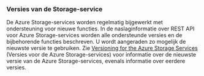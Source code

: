 ### Versies van de Storage-service

De Azure Storage-services worden regelmatig bijgewerkt met ondersteuning voor nieuwe functies. In de naslaginformatie over REST API voor Azure Storage-services worden alle ondersteunde versies en de bijbehorende functies beschreven. U wordt aangeraden zo mogelijk de nieuwste versie te gebruiken. Zie [Versioning for the Azure Storage Services](https://msdn.microsoft.com/library/azure/dd894041.aspx) (Versies voor de Azure Storage-services) voor informatie over de nieuwste versie van de Azure Storage-services, evenals informatie over eerdere versies.  



<!--HONumber=Aug16_HO4-->



